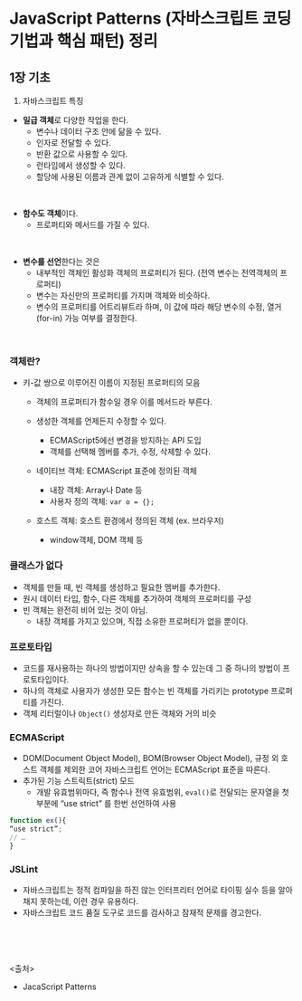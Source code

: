 # JavaScript Patterns (자바스크립트 코딩 기법과 핵심 패턴) 정리

## 1장 기초

1. 자바스크립트 특징

- **일급 객체**로 다양한 작업을 한다.
  - 변수나 데이터 구조 안에 닮을 수 있다.
  - 인자로 전달할 수 있다.
  - 반환 값으로 사용할 수 있다.
  - 런타임에서 생성할 수 있다.
  - 할당에 사용된 이름과 관계 없이 고유하게 식별할 수 있다.

<br>

- **함수도 객체**이다.
  - 프로퍼티와 메서드를 가질 수 있다.

<br>

- **변수를 선언**한다는 것은
  - 내부적인 객체인 활성화 객체의 프로퍼티가 된다. (전역 변수는 전역객체의 프로퍼티)
  - 변수는 자신만의 프로퍼티를 가지며 객체와 비슷하다.
  - 변수의 프로퍼티를 어트리뷰트라 하며, 이 값에 따라 해당 변수의 수정, 열거(for-in) 가능 여부를 결정한다.

<br>

### 객체란?

- 키-값 쌍으로 이루어진 이름이 지정된 프로퍼티의 모음
  - 객체의 프로퍼티가 함수일 경우 이를 메서드라 부른다.
  - 생성한 객체를 언제든지 수정할 수 있다.
    - ECMAScript5에선 변경을 방지하는 API 도입
    - 객체를 선택해 멤버를 추가, 수정, 삭제할 수 있다.
  
  - 네이티브 객체: ECMAScript 표준에 정의된 객체
    - 내장 객체: Array나 Date 등
    - 사용자 정의 객체: `var o = {};`

  - 호스트 객체: 호스트 환경에서 정의된 객체 (ex. 브라우저)
    - window객체, DOM 객체 등

### 클래스가 없다

- 객체를 만들 때, 빈 객체를 생성하고 필요한 멤버를 추가한다.
- 원시 데이터 타입, 함수, 다른 객체를 추가하여 객체의 프로퍼티를 구성
- 빈 객체는 완전히 비어 있는 것이 아님.
  - 내장 객체를 가지고 있으며, 직접 소유한 프로퍼티가 없을 뿐이다.

### 프로토타입

- 코드를 재사용하는 하나의 방법이지만 상속을 할 수 있는데 그 중 하나의 방법이 프로토타입이다.
- 하나의 객체로 사용자가 생성한 모든 함수는 빈 객체를 가리키는 prototype 프로퍼티를 가진다.
- 객체 리터럴이나 `Object()` 생성자로 만든 객체와 거의 비슷

### ECMAScript

- DOM(Document Object Model), BOM(Browser Object Model), 규정 외 호스트 객체를 제외한 코어 자바스크립트 언어는 ECMAScript 표준을 따른다.
- 추가된 기능 스트릭트(strict) 모드
  - 개발 유효범위마다, 즉 함수나 전역 유효범위, `eval()`로 전달되는 문자열을 첫 부분에 “use strict” 를 한번 선언하여 사용

```js
function ex(){
“use strict”;
// …
}
```

### JSLint

- 자바스크립트는 정적 컴파일을 하진 않는 인터프리터 언어로 타이핑 실수 등을 알아채지 못하는데, 이런 경우 유용하다.
- 자바스크립트 코드 품질 도구로 코드를 검사하고 잠재적 문제를 경고한다.

<br><br><br>

<출처>

- JacaScript Patterns
